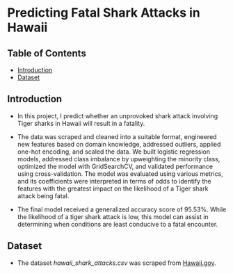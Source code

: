 # Predicting Fatal Shark Attacks in Hawaii

## Table of Contents

* [Introduction](https://github.com/vincentariff/predicting-fatal-shark-attacks-in-hawaii#introduction)
* [Dataset](https://github.com/vincentariff/predicting-fatal-shark-attacks-in-hawaii#dataset)

## Introduction

* In this project, I predict whether an unprovoked shark attack involving Tiger sharks in Hawaii will result in a fatality.

* The data was scraped and cleaned into a suitable format, engineered new features based on domain knowledge, addressed outliers, applied one-hot encoding, and scaled the data. We built logistic regression models, addressed class imbalance by upweighting the minority class, optimized the model with GridSearchCV, and validated performance using cross-validation. The model was evaluated using various metrics, and its coefficients were interpreted in terms of odds to identify the features with the greatest impact on the likelihood of a Tiger shark attack being fatal.

*  The final model received a generalized accuracy score of 95.53%. While the likelihood of a tiger shark attack is low, this model can assist in determining when conditions are least conducive to a fatal encounter.

## Dataset

* The dataset _hawaii_shark_attacks.csv_ was scraped from [Hawaii.gov](https://dlnr.hawaii.gov/sharks/shark-incidents/incidents-list/).
